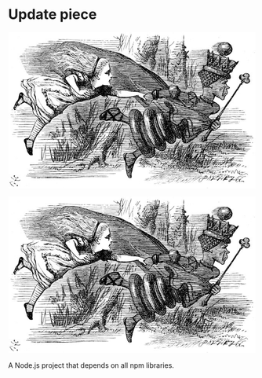 # Update piece

<img src="./640px-Alice_queen2.jpg">

![Alice and the Red Queen, by John Tenniel](640px-Alice_queen2.jpg)

A Node.js project that depends on all npm libraries.